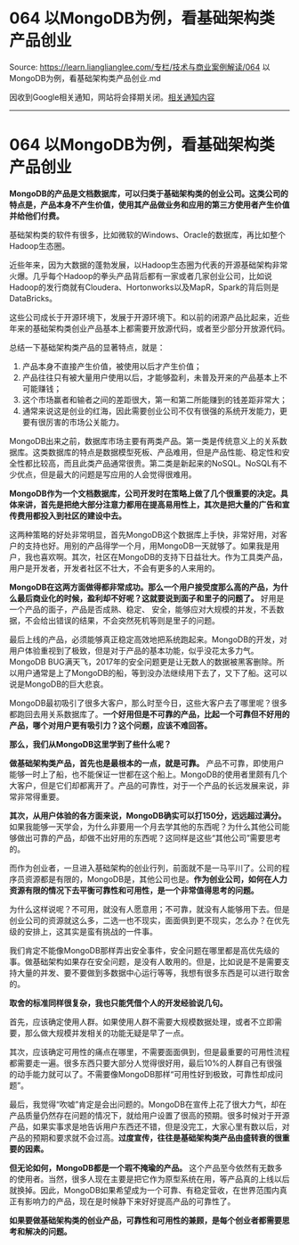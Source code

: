 # 064 以MongoDB为例，看基础架构类产品创业 

Source: https://learn.lianglianglee.com/专栏/技术与商业案例解读/064 以MongoDB为例，看基础架构类产品创业.md

因收到Google相关通知，网站将会择期关闭。[相关通知内容](https://lumendatabase.org/notices/44265620)

---

# 064 以MongoDB为例，看基础架构类产品创业

**MongoDB的产品是文档数据库，可以归类于基础架构类的创业公司。这类公司的特点是，产品本身不产生价值，使用其产品做业务和应用的第三方使用者产生价值并给他们付费。**

基础架构类的软件有很多，比如微软的Windows、Oracle的数据库，再比如整个Hadoop生态圈。

近些年来，因为大数据的蓬勃发展，以Hadoop生态圈为代表的开源基础架构非常火爆。几乎每个Hadoop的拳头产品背后都有一家或者几家创业公司，比如说Hadoop的发行商就有Cloudera、Hortonworks以及MapR，Spark的背后则是DataBricks。

这些公司成长于开源环境下，发展于开源环境下。和以前的闭源产品比起来，近些年来的基础架构类创业产品基本上都需要开放源代码，或者至少部分开放源代码。

总结一下基础架构类产品的显著特点，就是：

1. 产品本身不直接产生价值，被使用以后才产生价值；
2. 产品往往只有被大量用户使用以后，才能够盈利，未普及开来的产品基本上不可能赚钱；
3. 这个市场赢者和输者之间的差距很大，第一和第二所能赚到的钱差距非常大；
4. 通常来说这是创业的红海，因此需要创业公司不仅有很强的系统开发能力，更要有很厉害的市场公关能力。

MongoDB出来之前，数据库市场主要有两类产品。第一类是传统意义上的关系数据库。这类数据库的特点是数据模型死板、产品难用，但是产品性能、稳定性和安全性都比较高，而且此类产品通常很贵。第二类是新起来的NoSQL。NoSQL有不少优点，但是最大的问题是写应用的人会觉得很难用。

**MongoDB作为一个文档数据库，公司开发时在策略上做了几个很重要的决定。具体来讲，首先是把绝大部分注意力都用在提高易用性上，其次是把大量的广告和宣传费用都投入到社区的建设中去。**

这两种策略的好处非常明显，首先MongoDB这个数据库上手快，非常好用，对客户的支持也好。用别的产品得学一个月，用MongoDB一天就够了。如果我是用户，我也喜欢啊。其次，社区在MongoDB的支持下日益壮大。作为工具类产品，用户是开发者，开发者社区不壮大，不会有更多的人来用的。

**MongoDB在这两方面做得都非常成功。那么一个用户接受度那么高的产品，为什么最后商业化的时候，盈利却不好呢？这就要说到面子和里子的问题了。** 好用是一个产品的面子，产品是否成熟、稳定、 安全，能够应对大规模的并发，不丢数据，不会给出错误的结果，不会突然死机等则是里子的问题。

最后上线的产品，必须能够真正稳定高效地把系统跑起来。MongoDB的开发，对用户体验重视到了极致，但是对于产品的基本功能，似乎没花太多力气。MongoDB BUG满天飞，2017年的安全问题更是让无数人的数据被黑客删除。所以用户通常是上了MongoDB的船，等到没办法继续用下去了，又下了船。这可以说是MongoDB的巨大悲哀。

MongoDB最初吸引了很多大客户，那么时至今日，这些大客户去了哪里呢？很多都跑回去用关系数据库了。**一个好用但是不可靠的产品，比起一个可靠但不好用的产品，哪个对用户更有吸引力？这个问题，应该不难回答。**

**那么，我们从MongoDB这里学到了些什么呢？**

**做基础架构类产品，首先也是最根本的一点，就是可靠。** 产品不可靠，即使用户能够一时上了船，也不能保证一世都在这个船上。MongoDB的使用者里颇有几个大客户，但是它们却都离开了。产品的可靠性，对于一个产品的长远发展来说，非常非常得重要。

**其次，从用户体验的各方面来说，MongoDB确实可以打150分，远远超过满分。** 如果我能够一天学会，为什么非要用一个月去学其他的东西呢？为什么其他公司能够做出可靠的产品，却做不出好用的东西呢？这同样是这些“其他公司”需要思考的。

而作为创业者，一旦进入基础架构的创业行列，前面就不是一马平川了。公司的程序员资源都是有限的，MongoDB是，其他公司也是。**作为创业公司，如何在人力资源有限的情况下去平衡可靠性和可用性，是一个非常值得思考的问题。**

为什么这样说呢？不可用，就没有人愿意用；不可靠，就没有人能够用下去。但是创业公司的资源就这么多，二选一也不现实，面面俱到更不现实，怎么办？在优先级的安排上，这其实是蛮有挑战的一件事。

我们肯定不能像MongoDB那样弄出安全事件，安全问题在哪里都是高优先级的事。做基础架构如果存在安全问题，是没有人敢用的。但是，比如说是不是需要支持大量的并发、要不要做到多数据中心运行等等，我想有很多东西是可以进行取舍的。

**取舍的标准同样很复杂，我也只能凭借个人的开发经验说几句。**

首先，应该确定使用人群。如果使用人群不需要大规模数据处理，或者不立即需要，那么做大规模并发相关的功能无疑是早了一点。

其次，应该确定可用性的痛点在哪里，不需要面面俱到，但是最重要的可用性流程都需要走一遍。很多东西只要大部分人觉得很好用，最后10%的人群自己有很强的动手能力就可以了。不需要像MongoDB那样“可用性好到极致，可靠性却成问题”。

最后，我觉得“吹嘘”肯定是会出问题的。MongoDB在宣传上花了很大力气，却在产品质量仍然存在问题的情况下，就给用户设置了很高的预期。很多时候对于开源产品，如果实事求是地告诉用户东西还不错，但是没完工，大家心里有数以后，对产品的预期和要求就不会过高。**过度宣传，往往是基础架构类产品由盛转衰的很重要的因素。**

**但无论如何，MongoDB都是一个瑕不掩瑜的产品。** 这个产品至今依然有无数多的使用者。当然，很多人现在主要是把它作为原型系统在用，等产品真的上线以后就换掉。因此，MongoDB如果希望成为一个可靠、有稳定营收，在世界范围内真正有影响力的产品，现在是时候静下来好好提高产品的可靠性了。

**如果要做基础架构类的创业产品，可靠性和可用性的兼顾，是每个创业者都需要思考和解决的问题。**